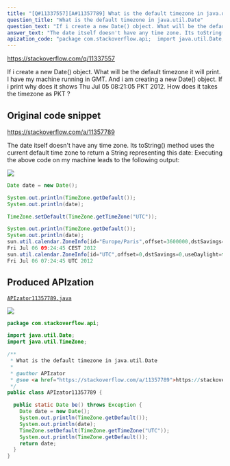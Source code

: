 ```yaml
---
title: "[Q#11337557][A#11357789] What is the default timezone in java.util.Date"
question_title: "What is the default timezone in java.util.Date"
question_text: "If i create a new Date() object. What will be the default timezone it will print. I have my machine running in GMT. And i am creating a new Date() object. If i print why does it shows Thu Jul 05 08:21:05 PKT 2012. How does it takes the timezone as PKT ?"
answer_text: "The date itself doesn't have any time zone. Its toString() method uses the current default time zone to return a String representing this date: Executing the above code on my machine leads to the following output:"
apization_code: "package com.stackoverflow.api;  import java.util.Date; import java.util.TimeZone;  /**  * What is the default timezone in java.util.Date  *  * @author APIzator  * @see <a href=\"https://stackoverflow.com/a/11357789\">https://stackoverflow.com/a/11357789</a>  */ public class APIzator11357789 {    public static Date be() throws Exception {     Date date = new Date();     System.out.println(TimeZone.getDefault());     System.out.println(date);     TimeZone.setDefault(TimeZone.getTimeZone(\"UTC\"));     System.out.println(TimeZone.getDefault());     return date;   } }"
---
```


https://stackoverflow.com/q/11337557

If i create a new Date() object. What will be the default timezone it will print.
I have my machine running in GMT. And i am creating a new Date() object. If i print why does it shows Thu Jul 05 08:21:05 PKT 2012. How does it takes the timezone as PKT ?



## Original code snippet

https://stackoverflow.com/a/11357789

The date itself doesn&#x27;t have any time zone. Its toString() method uses the current default time zone to return a String representing this date:
Executing the above code on my machine leads to the following output:

<div class="code-logo"><img src="/stackoverflow.png" /></div>

```java
Date date = new Date();

System.out.println(TimeZone.getDefault());
System.out.println(date);

TimeZone.setDefault(TimeZone.getTimeZone("UTC"));

System.out.println(TimeZone.getDefault());
System.out.println(date);
sun.util.calendar.ZoneInfo[id="Europe/Paris",offset=3600000,dstSavings=3600000,useDaylight=true,transitions=184,lastRule=java.util.SimpleTimeZone[id=Europe/Paris,offset=3600000,dstSavings=3600000,useDaylight=true,startYear=0,startMode=2,startMonth=2,startDay=-1,startDayOfWeek=1,startTime=3600000,startTimeMode=2,endMode=2,endMonth=9,endDay=-1,endDayOfWeek=1,endTime=3600000,endTimeMode=2]]
Fri Jul 06 09:24:45 CEST 2012
sun.util.calendar.ZoneInfo[id="UTC",offset=0,dstSavings=0,useDaylight=false,transitions=0,lastRule=null]
Fri Jul 06 07:24:45 UTC 2012
```

## Produced APIzation

[`APIzator11357789.java`](https://github.com/pasqualesalza/apization-temp-data/raw/master/search/APIzator11357789.java)

<div class="code-logo"><img src="/apizator.png" /></div>

```java
package com.stackoverflow.api;

import java.util.Date;
import java.util.TimeZone;

/**
 * What is the default timezone in java.util.Date
 *
 * @author APIzator
 * @see <a href="https://stackoverflow.com/a/11357789">https://stackoverflow.com/a/11357789</a>
 */
public class APIzator11357789 {

  public static Date be() throws Exception {
    Date date = new Date();
    System.out.println(TimeZone.getDefault());
    System.out.println(date);
    TimeZone.setDefault(TimeZone.getTimeZone("UTC"));
    System.out.println(TimeZone.getDefault());
    return date;
  }
}

```